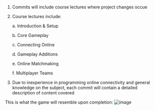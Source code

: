 1) Commits will include course lectures where project changes occue
2) Course lectures include:
   
   a. Introduction & Setup

   b. Core Gameplay

   c. Connecting Online

   d. Gameplay Additions

   e. Online Matchmaking

   f. Multiplayer Teams

3) Due to inexperience in programming online connectivity and general knowledge on the subject, each commit will contain a detailed description of content covered

This is what the game will resemble upon completion:
![image](https://github.com/user-attachments/assets/0fc7446f-b882-480c-b376-b72b6a925a7a)
